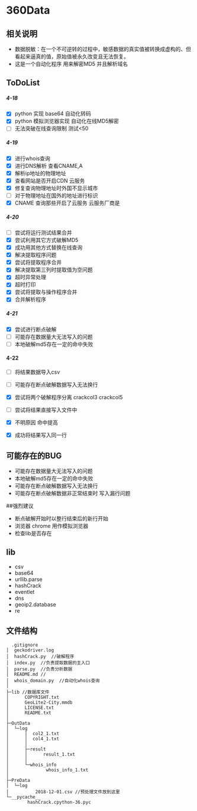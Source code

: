 # 360Data

## 相关说明
- 数据脱敏：在一个不可逆转的过程中，敏感数据的真实值被转换成虚构的、但看起来逼真的值，原始值被永久改变且无法恢复。
- 这是一个自动化程序 用来解密MD5  并且解析域名
## ToDoList 
##### 4-18
- [x] python 实现 base64 自动化转码
- [x] python 模拟浏览器实现 自动化在线MD5解密
- [ ] 无法突破在线查询限制 测试<50
##### 4-19 
- [x] 进行whois查询
- [x] 进行DNS解析 查看CNAME,A
- [x] 解析ip地址的物理地址
- [x] 查看网站是否开启CDN 云服务
- [x] 修复查询物理地址时外国不显示城市
- [ ] 对于物理地址在国外的地址进行标识
- [x] CNAME 查询那些开启了云服务 云服务厂商是
##### 4-20
- [ ] 尝试将运行测试结果合并
- [x] 尝试利用其它方式破解MD5
- [x] 成功用其他方式替换在线查询
- [x] 解决提取程序问题
- [x] 尝试将提取程序合并
- [x] 解决提取第三列时提取值为空问题
- [x] 超时异常处理
- [x] 超时打印
- [x] 尝试将提取与操作程序合并 
- [x] 合并解析程序 
##### 4-21 
- [x] 尝试进行断点破解
- [ ] 可能存在数据量大无法写入的问题
- [ ] 本地破解md5存在一定的命中失败
#### 4-22
- [ ] 将结果数据导入csv
- [ ] 可能存在断点破解数据写入无法换行
- [x] 尝试将两个破解程序分离 crackcol3 crackcol5
- [ ] 尝试将结果直接写入文件中
- [x] 不明原因 命中提高
- [x] 成功将结果写入同一行


## 可能存在的BUG
- 可能存在数据量大无法写入的问题
- 本地破解md5存在一定的命中失败
- 可能存在断点破解数据写入无法换行
- 可能存在断点破解数据非正常结束时 写入漏行问题

##强烈建议
- 断点破解开始时以整行结束后的新行开始
- 浏览器 chrome 用作模拟浏览器
- 检查lib是否存在

## lib
- csv
- base64
- urllib.parse
- hashCrack
- eventlet
- dns
- geoip2.database
- re

## 文件结构
```
  .gitignore
│  geckodriver.log
│  hashCrack.py  //破解程序
│  index.py  //负责提取数据的主入口
│  parse.py  //负责分析数据
│  README.md //
│  whois_domain.py  //自动化whois查询
│
├─lib //数据库文件
│      COPYRIGHT.txt
│      GeoLite2-City.mmdb
│      LICENSE.txt
│      README.txt
│
├─OutData
│  └─log
│      │  col2_1.txt
│      │  col4_1.txt
│      │
│      ├─result
│      │      result_1.txt
│      │
│      └─whois_info
│              whois_info_1.txt
│
├─PreData
│  └─log
│          2018-12-01.csv //预处理文件放到这里
└─__pycache__
        hashCrack.cpython-36.pyc
```